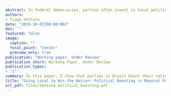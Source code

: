 ```yaml
---
abstract: In federal democracies, parties often invest in local politics to win  nationally on forthcoming elections. This strategy is crucial, particularly in noisy democracies where politicians need to find information shortcuts to attract inattentive voters. I define this strategy as political boosting and investigate its dynamics in Brazil, a textbook example of a fragmented party system. Using a regression discontinuity, I show that parties in Brazil boost their national performance earning more votes on House elections in districts where their members control the local office.  I discuss how information gains from local incumbency and access to pork controlled by House members explain the effects. Using a Bayesian LASSO algorithm to address data sparsity in RD designs, I further show the existence of pro-large party bias on boosting.  By disentangling the effects of boosting after winning local elections, the paper contributes our understanding about how parties build electoral strength in fragmented
authors:
- Tiago Ventura
date: "2019-10-01T00:00:00Z"
doi: ""
featured: false
image:
  caption: ""
  focal_point: "center"
  preview_only: true
publication: "Working paper, Under Review"
publication_short: Working Paper, Under Review
publication_types:
- "1"
summary: In this paper, I show that parties in Brazil boost their national performance earning more votes on House elections in districts where their members control the local office.  I discuss how higher access to pork controlled by House members and information gains from local incumbency explain the effects. Using a Bayesian LASSO algorithm to address data sparsity in RD designs, I further show the existence of pro-large party bias. 
title: "Going Local to Win the Nation: Political Boosting in Mayoral Politics."
url_pdf: files/Ventura-political_boosting.pdf
---
```

